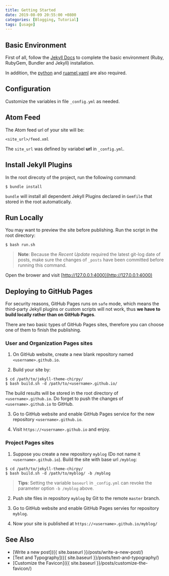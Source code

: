 ```yaml
---
title: Getting Started
date: 2019-08-09 20:55:00 +0800
categories: [Blogging, Tutorial]
tags: [usage]
---
```



## Basic Environment

First of all, follow the [Jekyll Docs](https://jekyllrb.com/docs/installation/)  to complete the basic environment (Ruby, RubyGem, Bundler and Jekyll)  installation.

In addition, the [python](https://www.python.org/downloads/) and [ruamel.yaml](https://pypi.org/project/ruamel.yaml/) are also required.

## Configuration

Customize the variables in file `_config.yml` as needed.

## Atom Feed

The Atom feed url of your site will be:

```
<site_url>/feed.xml
```

The `site_url` was defined by variabel **url** in `_config.yml`.

## Install Jekyll Plugins

In the root direcoty of the project, run the following command:

```terminal
$ bundle install
```

`bundle` will install all dependent Jekyll Plugins declared in `Gemfile` that stored in the root automatically.

##  Run Locally

You may want to preview the site before publishing. Run the script in the root directory:

```terminal
$ bash run.sh
```

>**Note**: Because the *Recent Update* required the latest git-log date of posts, make sure the changes of `_posts` have been committed before running this command. 

Open the brower and visit [http://127.0.0.1:4000](http://127.0.0.1:4000) 

##  Deploying to GitHub Pages

For security reasons, GitHub Pages runs on `safe` mode, which means the third-party Jekyll plugins or custom scripts will not work, thus **we have to build locally rather than on GitHub Pages**.

There are two basic types of GitHub Pages sites, therefore you can choose one of them to finish the publishing.

###  User and Organization Pages sites

1) On GitHub website, create a new blank repository named `<username>.github.io`.

2) Build your site by:

```console
$ cd /path/to/jekyll-theme-chirpy/
$ bash build.sh -d /path/to/<username>.github.io/
```

The build results will be stored in the root directory of `<username>.github.io`. Do forget to push the changes of `<username>.github.io` to GitHub.

3) Go to GitHub website and enable GitHub Pages service for the new repository `<username>.github.io`.

4) Visit `https://<username>.github.io` and enjoy.


###  Project Pages sites

1) Suppose you create a new repository `myblog` (Do not name it `<username>.github.io`). Build the site with base url `/myblog`:

```console
$ cd /path/to/jekyll-theme-chirpy/
$ bash build.sh -d /path/to/myblog/ -b /myblog
```

> **Tips**: Setting the variable `baseurl` in `_config.yml` can revoke the parameter option `-b /myblog` above.

2) Push site files in repository `myblog` by Git to the remote `master` branch.

3) Go to GitHub website and enable GitHub Pages servies for repository `myblog`.

4) Now your site is published at `https://<username>.github.io/myblog/`


## See Also

* [Write a new post]({{ site.baseurl }}/posts/write-a-new-post/)
* [Text and Typography]({{ site.baseurl }}/posts/text-and-typography/)
* [Customize the Favicon]({{ site.baseurl }}/posts/customize-the-favicon/)
